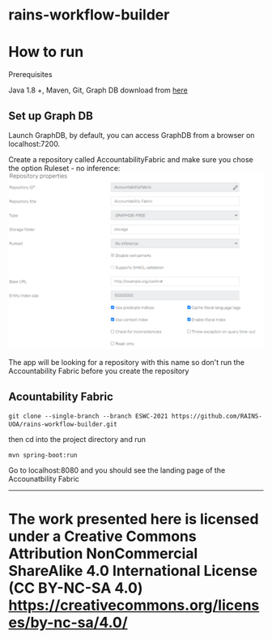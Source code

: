 # rains-workflow-builder

# How to run

Prerequisites

Java 1.8 +,
Maven,
Git, 
Graph DB download from <a href="https://graphdb.ontotext.com/">here</a>

## Set up Graph DB
Launch GraphDB, by default, you can access GraphDB from a browser on localhost:7200.

Create a repository called AccountabilityFabric and make sure you chose the option Ruleset - no inference:
![](readmefigures/IC.png)

The app will be looking for a repository with this name so don't run the Accountability Fabric before you create the repository


## Acountability Fabric

````
git clone --single-branch --branch ESWC-2021 https://github.com/RAINS-UOA/rains-workflow-builder.git
````

then cd into the project directory and run 

````
mvn spring-boot:run
````

Go to localhost:8080 and you should see the landing page of the Accounatbility Fabric

---
The work presented here is licensed under a Creative Commons Attribution NonCommercial ShareAlike 4.0 International License (CC BY-NC-SA 4.0) https://creativecommons.org/licenses/by-nc-sa/4.0/
=======
